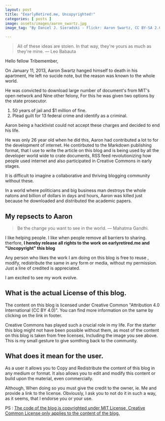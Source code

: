 ```yaml
---
layout: post
title: "EearlyRetired.me, Uncopyrighted!"
categories: [ posts ]
image: assets/images/aaron_swartz.jpg
image_tag: "By Daniel J. Sieradski - Flickr: Aaron Swartz, CC BY-SA 2.0"

---
```


> All of these ideas are stolen. In that way, they're yours as much as they're mine. 
— Leo Babauta

Hello fellow Tribemember,

On January 11, 2013, Aaron Swartz hanged himself to death in his apartment, He left no sucide note, but the reason was known to the whole world.   

He was convicted to download large number of document's from MIT's open network and Nine other felony, For this he was given two options by the state prosecutor.

1. 50 years of jail and $1 million of fine.
2. Plead guilt for 13 federal crime and identify as a criminal.

Aaron being a hacktivist could not accept these charges and decided to end his life.
 
He was only 26 year old when he did this, Aaron had contributed a lot to for the development of internet. He contirbuted to the Markdown publishing format, that I use to write the article on this blog and is being used by all the developer world wide to crate documents, RSS feed revolutionizing how people used internet and also participated in Creative Commons in early stages.

It is difficult to imagine a collaborative and thriving blogging community without these.

In a world where politicians and big business man destroys the whole natons and billion of dollars in days and hours, Aaron was killed just because he downloaded and distributed the academic papers.

## My repsects to Aaron 

> Be the change you want to see in the world.
— Mahatma Gandhi.

I like helping people. I like when people remove all barriers to sharing.
therfore, **I hereby release all rights to the work on earlyretired.me and "Uncopyright" this blog**

Any person who likes the work I am doing on this blog is free to reuse , modify, redistribute the same in any form or media, without my permission.
Just a line of credited is appreciated.

I am excited to see my work evolve.

## What is the actual License of this blog.
The content on this blog is licensed under Creative Common "Attribution 4.0 International (CC BY 4.0)".
You can find more information on the same by clicking on the link in footer. 

Creative Commons has played such a crucial role in my life. For the starter this blog might not have been possible without them, as most of the content on this blog is taken from free licenses, Including the image you see above. This is my small gesture to give somthing back to the community.

## What does it mean for the user.
As a user it allows you to Copy and Redistribute the content of this blog in any medium or format. It also allows you to edit and modify this content or build upon the material, even commercially.

Although, When doing so you must give the credit to the owner, ie. Me and provide a link to the license.
Obviously, I ask you to not do it in such a way, as it seems, that I endorse you or your use. 

PS : <u>The code of the blog is copyrighted under MIT License, 
Creative Common License only applies to the content of the blog.<u>